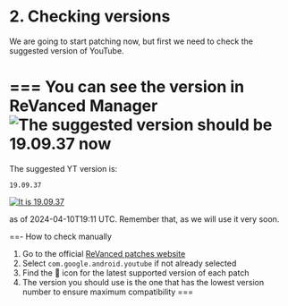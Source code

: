 # 2. Checking versions

We are going to start patching now, but first we need to check the suggested version of YouTube.

=== You can see the version in ReVanced Manager
![The suggested version should be 19.09.37 now](https://github.com/SodaWithoutSparkles/ReVanced-troubleshooting-guide/blob/main/screenshots/101-check_ver_manager.jpg?raw=true)
===

The suggested YT version is:

```
19.09.37
```

[![It is 19.09.37](https://img.shields.io/badge/Suggested%20Version-19.09.37-ff0000?style=for-the-badge&logo=youtube)](https://www.apkmirror.com/apk/google-inc/youtube/youtube-19-09-37-release/youtube-19-09-37-android-apk-download/)

as of 2024-04-10T19:11 UTC. Remember that, as we will use it very soon.

==- How to check manually
1. Go to the official [ReVanced patches website](https://revanced.app/patches?pkg=com.google.android.youtube)
2. Select `com.google.android.youtube` if not already selected
3. Find the 🎯 icon for the latest supported version of each patch
4. The version you should use is the one that has the lowest version number to ensure maximum compatibility
===
